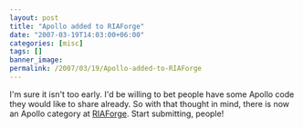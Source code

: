 ```yaml
---
layout: post
title: "Apollo added to RIAForge"
date: "2007-03-19T14:03:00+06:00"
categories: [misc]
tags: []
banner_image: 
permalink: /2007/03/19/Apollo-added-to-RIAForge
---
```


I'm sure it isn't too early. I'd be willing to bet people have some Apollo code they would like to share already. So with that thought in mind, there is now an Apollo category at <a href="http://www.riaforge.org">RIAForge</a>. Start submitting, people!